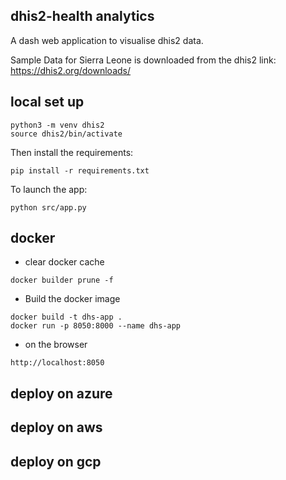 
## dhis2-health analytics

A dash web application to visualise dhis2 data.

Sample Data for Sierra Leone is downloaded from the dhis2 link: https://dhis2.org/downloads/

## local set up

```
python3 -m venv dhis2
source dhis2/bin/activate

```
Then install the requirements:

```
pip install -r requirements.txt
```

To launch the app:
```
python src/app.py
```

## docker

- clear docker cache
```
docker builder prune -f 
```
- Build the docker image

```
docker build -t dhs-app .
docker run -p 8050:8000 --name dhs-app
```

- on the browser
```
http://localhost:8050
```

## deploy on azure


## deploy on aws


## deploy on gcp





